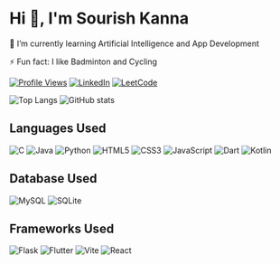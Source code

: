 # Hi 👋, I'm Sourish Kanna

<!-- 🔭 I’m currently working on ... -->

🌱 I’m currently learning Artificial Intelligence and App Development

⚡ Fun fact: I like Badminton and Cycling

[![Profile Views](https://komarev.com/ghpvc/?username=Sourish-Kanna&style=flat)](https://github.com/Sourish-Kanna)
[![LinkedIn](https://img.shields.io/badge/linkedin-%230077B5.svg?style=flat&logo=linkedin&logoColor=white)](https://www.linkedin.com/in/sourish-kanna-97330a2a2/)
[![LeetCode](https://img.shields.io/badge/LeetCode-000000?style=flat&logo=LeetCode&logoColor=#d16c06)](https://leetcode.com/sourishkanna001/)

![Top Langs](https://github-readme-stats.vercel.app/api/top-langs?username=Sourish-Kanna&locale=en&layout=compact&theme=transparent)
![GitHub stats](https://github-readme-stats.vercel.app/api?username=Sourish-Kanna&locale=en&theme=transparent&rank_icon=github&hide=issues&show_icons=true)

## Languages Used

![C](https://img.shields.io/badge/c-%2300599C.svg?style=for-the-badge&logo=c&logoColor=white)
![Java](https://img.shields.io/badge/java-%23ED8B00.svg?style=for-the-badge&logo=openjdk&logoColor=white)
![Python](https://img.shields.io/badge/python-3670A0?style=for-the-badge&logo=python&logoColor=ffdd54)
![HTML5](https://img.shields.io/badge/html5-%23E34F26.svg?style=for-the-badge&logo=html5&logoColor=white)
![CSS3](https://img.shields.io/badge/css3-%231572B6.svg?style=for-the-badge&logo=css3&logoColor=white)
![JavaScript](https://img.shields.io/badge/javascript-%23323330.svg?style=for-the-badge&logo=javascript&logoColor=%23F7DF1E)
![Dart](https://img.shields.io/badge/dart-%2300599C.svg?style=for-the-badge&logo=dart&logoColor=white)
![Kotlin](https://img.shields.io/badge/kotlin-%230095D5.svg?style=for-the-badge&logo=kotlin&logoColor=white)

## Database Used

![MySQL](https://img.shields.io/badge/mysql-4479A1.svg?style=for-the-badge&logo=mysql&logoColor=white)
![SQLite](https://img.shields.io/badge/sqlite-%2307405e.svg?style=for-the-badge&logo=sqlite&logoColor=white)

## Frameworks Used

![Flask](https://img.shields.io/badge/flask-%23000.svg?style=for-the-badge&logo=flask&logoColor=white)
![Flutter](https://img.shields.io/badge/flutter-%2302569B.svg?style=for-the-badge&logo=flutter&logoColor=white)
![Vite](https://img.shields.io/badge/vite-%23646CFF.svg?style=for-the-badge&logo=vite&logoColor=white)
![React](https://img.shields.io/badge/react-%2320232a.svg?style=for-the-badge&logo=react&logoColor=%2361DAFB)
